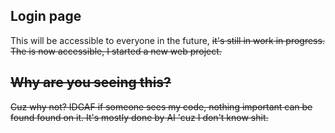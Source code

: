 ## Login page
This will be accessible to everyone in the future, <s>it's still in work in progress.<s>
The is now accessible, I started a new web project.

## Why are you seeing this?
Cuz why not? IDGAF if someone sees my code, nothing important can be found found on it. It's mostly done by AI 'cuz I don't know shit.
